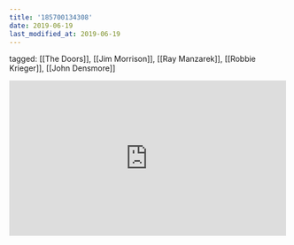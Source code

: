 ```yaml
---
title: '185700134308'
date: 2019-06-19
last_modified_at: 2019-06-19
---
```

tagged: [[The Doors]], [[Jim Morrison]], [[Ray Manzarek]], [[Robbie Krieger]], [[John Densmore]]
<iframe allow="accelerometer; autoplay; clipboard-write; encrypted-media; gyroscope; picture-in-picture" allowfullscreen="" frameborder="0" height="281" id="youtube_iframe" src="https://www.youtube.com/embed/lS-af9Q-zvQ?feature=oembed&amp;enablejsapi=1&amp;origin=https://safe.txmblr.com&amp;wmode=opaque" width="500"></iframe>